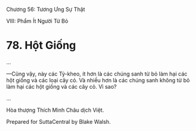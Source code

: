  

Chương 56: Tương Ưng Sự Thật

VIII: Phẩm Ít Người Từ Bỏ

# 78\. Hột Giống

…

—Cũng vậy, này các Tỷ-kheo, ít hơn là các chúng sanh từ bỏ làm hại các hột giống và các loại cây cỏ. Và nhiều hơn là các chúng sanh không từ bỏ làm hại các hột giống và các cây cỏ. Vì sao?

…

Hòa thượng Thích Minh Châu dịch Việt.

Prepared for SuttaCentral by Blake Walsh.